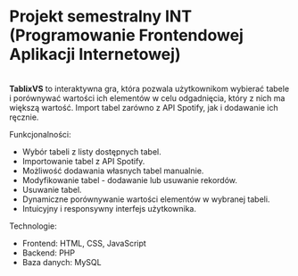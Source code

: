 <h1>Projekt semestralny INT (Programowanie Frontendowej Aplikacji Internetowej)</h1><br>
<b>TablixVS</b> to interaktywna gra, która pozwala użytkownikom wybierać tabele i porównywać wartości ich elementów w celu odgadnięcia, który z nich ma większą wartość.
Import tabel zarówno z API Spotify, jak i dodawanie ich ręcznie.<br>

Funkcjonalności:
<ul>
<li>Wybór tabeli z listy dostępnych tabel.</li>
<li>Importowanie tabel z API Spotify.</li>
<li>Możliwość dodawania własnych tabel manualnie.</li>
<li>Modyfikowanie tabel - dodawanie lub usuwanie rekordów.</li>
<li>Usuwanie tabel.</li>
<li>Dynamiczne porównywanie wartości elementów w wybranej tabeli.</li>
<li>Intuicyjny i responsywny interfejs użytkownika.</li>
</ul>
Technologie:
<ul>
<li>Frontend: HTML, CSS, JavaScript</li>
<li>Backend: PHP</li>
<li>Baza danych: MySQL</li>
</ul>
